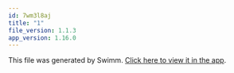 ```yaml
---
id: 7wm3l8aj
title: "1"
file_version: 1.1.3
app_version: 1.16.0
---
```


This file was generated by Swimm. [Click here to view it in the app](http://localhost:5000/repos/Z2l0aHViJTNBJTNBc3ItZXh0ZW5zaW9uJTNBJTNBZG91ZWs=/playlists/7wm3l8aj).
